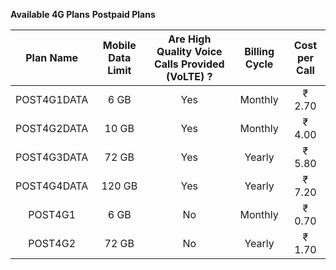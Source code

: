 **Available 4G Plans**
**Postpaid Plans**

| Plan Name | Mobile Data Limit | Are High Quality Voice Calls Provided (VoLTE) ? | Billing Cycle | Cost per Call |
|:---:|:---:|:---:|:---:|:---:|
| POST4G1DATA | 6 GB | Yes | Monthly | ₹ 2.70 |
| POST4G2DATA | 10 GB | Yes | Monthly | ₹ 4.00 |
| POST4G3DATA | 72 GB | Yes | Yearly | ₹ 5.80 |
| POST4G4DATA | 120 GB | Yes | Yearly | ₹ 7.20 |
| POST4G1 | 6 GB | No | Monthly | ₹ 0.70 |
| POST4G2 | 72 GB | No | Yearly | ₹ 1.70 |
